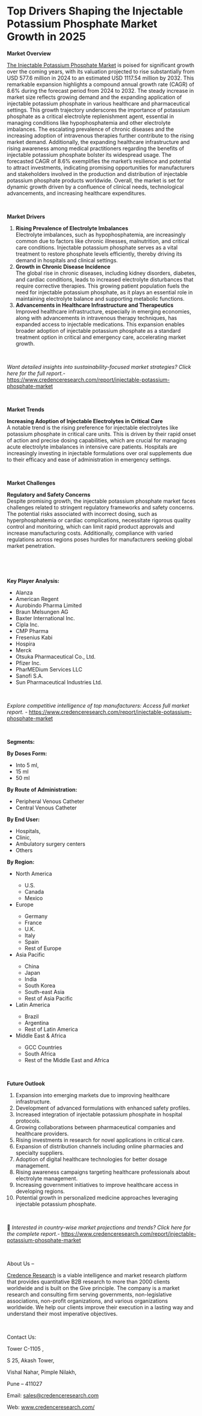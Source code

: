 # Top Drivers Shaping the Injectable Potassium Phosphate Market Growth in 2025


<p><strong>Market Overview</strong></p>
<p><a href="https://www.credenceresearch.com/report/injectable-potassium-phosphate-market">The Injectable Potassium Phosphate Market</a> is poised for significant growth over the coming years, with its valuation projected to rise substantially from USD 577.6 million in 2024 to an estimated USD 1117.54 million by 2032. This remarkable expansion highlights a compound annual growth rate (CAGR) of 8.6% during the forecast period from 2024 to 2032. The steady increase in market size reflects growing demand and the expanding application of injectable potassium phosphate in various healthcare and pharmaceutical settings. This growth trajectory underscores the importance of potassium phosphate as a critical electrolyte replenishment agent, essential in managing conditions like hypophosphatemia and other electrolyte imbalances. The escalating prevalence of chronic diseases and the increasing adoption of intravenous therapies further contribute to the rising market demand. Additionally, the expanding healthcare infrastructure and rising awareness among medical practitioners regarding the benefits of injectable potassium phosphate bolster its widespread usage. The forecasted CAGR of 8.6% exemplifies the market&rsquo;s resilience and potential to attract investments, indicating promising opportunities for manufacturers and stakeholders involved in the production and distribution of injectable potassium phosphate products worldwide. Overall, the market is set for dynamic growth driven by a confluence of clinical needs, technological advancements, and increasing healthcare expenditures.</p>
<p><strong>&nbsp;</strong></p>
<p><strong>Market Drivers</strong></p>
<ol>
<li><strong>Rising Prevalence of Electrolyte Imbalances</strong><br /> Electrolyte imbalances, such as hypophosphatemia, are increasingly common due to factors like chronic illnesses, malnutrition, and critical care conditions. Injectable potassium phosphate serves as a vital treatment to restore phosphate levels efficiently, thereby driving its demand in hospitals and clinical settings.</li>
<li><strong>Growth in Chronic Disease Incidence</strong><br /> The global rise in chronic diseases, including kidney disorders, diabetes, and cardiac conditions, leads to increased electrolyte disturbances that require corrective therapies. This growing patient population fuels the need for injectable potassium phosphate, as it plays an essential role in maintaining electrolyte balance and supporting metabolic functions.</li>
<li><strong>Advancements in Healthcare Infrastructure and Therapeutics</strong><br /> Improved healthcare infrastructure, especially in emerging economies, along with advancements in intravenous therapy techniques, has expanded access to injectable medications. This expansion enables broader adoption of injectable potassium phosphate as a standard treatment option in critical and emergency care, accelerating market growth.</li>
</ol>
<p><strong>&nbsp;</strong></p>
<p><em>Want detailed insights into sustainability-focused market strategies? Click here for the full report.- </em><a href="https://www.credenceresearch.com/report/injectable-potassium-phosphate-market">https://www.credenceresearch.com/report/injectable-potassium-phosphate-market</a></p>
<p>&nbsp;</p>
<p><strong>Market Trends</strong></p>
<p><strong>Increasing Adoption of Injectable Electrolytes in Critical Care</strong><br /> A notable trend is the rising preference for injectable electrolytes like potassium phosphate in critical care units. This is driven by their rapid onset of action and precise dosing capabilities, which are crucial for managing acute electrolyte imbalances in intensive care patients. Hospitals are increasingly investing in injectable formulations over oral supplements due to their efficacy and ease of administration in emergency settings.</p>
<p><strong>&nbsp;</strong></p>
<p><strong>Market Challenges</strong></p>
<p><strong>Regulatory and Safety Concerns</strong><br /> Despite promising growth, the injectable potassium phosphate market faces challenges related to stringent regulatory frameworks and safety concerns. The potential risks associated with incorrect dosing, such as hyperphosphatemia or cardiac complications, necessitate rigorous quality control and monitoring, which can limit rapid product approvals and increase manufacturing costs. Additionally, compliance with varied regulations across regions poses hurdles for manufacturers seeking global market penetration.</p>
<p><strong>&nbsp;</strong></p>
<p><strong>&nbsp;</strong></p>
<p><strong>Key Player Analysis:</strong></p>
<ul>
<li>Alanza</li>
<li>American Regent</li>
<li>Aurobindo Pharma Limited</li>
<li>Braun Melsungen AG</li>
<li>Baxter International Inc.</li>
<li>Cipla Inc.</li>
<li>CMP Pharma</li>
<li>Fresenius Kabi</li>
<li>Hospira</li>
<li>Merck</li>
<li>Otsuka Pharmaceutical Co., Ltd.</li>
<li>Pfizer Inc.</li>
<li>PharMEDium Services LLC</li>
<li>Sanofi S.A.</li>
<li>Sun Pharmaceutical Industries Ltd.</li>
</ul>
<p>&nbsp;</p>
<p><em>Explore competitive intelligence of top manufacturers: Access full market report. - </em><a href="https://www.credenceresearch.com/report/injectable-potassium-phosphate-market">https://www.credenceresearch.com/report/injectable-potassium-phosphate-market</a></p>
<p>&nbsp;</p>
<p><strong>Segments:</strong></p>
<p><strong>By Doses Form:</strong></p>
<ul>
<li>Into 5 ml,</li>
<li>15 ml</li>
<li>50 ml</li>
</ul>
<p><strong>By Route of Administration:</strong></p>
<ul>
<li>Peripheral Venous Catheter</li>
<li>Central Venous Catheter</li>
</ul>
<p><strong>By End User:</strong></p>
<ul>
<li>Hospitals,</li>
<li>Clinic,</li>
<li>Ambulatory surgery centers</li>
<li>Others</li>
</ul>
<p><strong>By Region:</strong></p>
<ul>
<li>North America</li>
<ul>
<li>U.S.</li>
<li>Canada</li>
<li>Mexico</li>
</ul>
<li>Europe</li>
<ul>
<li>Germany</li>
<li>France</li>
<li>U.K.</li>
<li>Italy</li>
<li>Spain</li>
<li>Rest of Europe</li>
</ul>
<li>Asia Pacific</li>
<ul>
<li>China</li>
<li>Japan</li>
<li>India</li>
<li>South Korea</li>
<li>South-east Asia</li>
<li>Rest of Asia Pacific</li>
</ul>
<li>Latin America</li>
<ul>
<li>Brazil</li>
<li>Argentina</li>
<li>Rest of Latin America</li>
</ul>
<li>Middle East &amp; Africa</li>
<ul>
<li>GCC Countries</li>
<li>South Africa</li>
<li>Rest of the Middle East and Africa</li>
</ul>
</ul>
<p>&nbsp;</p>
<p><strong>Future Outlook </strong></p>
<ol>
<li>Expansion into emerging markets due to improving healthcare infrastructure.</li>
<li>Development of advanced formulations with enhanced safety profiles.</li>
<li>Increased integration of injectable potassium phosphate in hospital protocols.</li>
<li>Growing collaborations between pharmaceutical companies and healthcare providers.</li>
<li>Rising investments in research for novel applications in critical care.</li>
<li>Expansion of distribution channels including online pharmacies and specialty suppliers.</li>
<li>Adoption of digital healthcare technologies for better dosage management.</li>
<li>Rising awareness campaigns targeting healthcare professionals about electrolyte management.</li>
<li>Increasing government initiatives to improve healthcare access in developing regions.</li>
<li>Potential growth in personalized medicine approaches leveraging injectable potassium phosphate.</li>
</ol>
<p><strong>&nbsp;</strong></p>
<p>📌 <em>Interested in country-wise market projections and trends? Click here for the complete report.- </em><a href="https://www.credenceresearch.com/report/injectable-potassium-phosphate-market">https://www.credenceresearch.com/report/injectable-potassium-phosphate-market</a></p>
<p>&nbsp;</p>
<p>About Us &ndash;</p>
<p><a href="https://www.credenceresearch.com/">Credence Research</a> is a viable intelligence and market research platform that provides quantitative B2B research to more than 2000 clients worldwide and is built on the Give principle. The company is a market research and consulting firm serving governments, non-legislative associations, non-profit organizations, and various organizations worldwide. We help our clients improve their execution in a lasting way and understand their most imperative objectives.</p>
<p>&nbsp;</p>
<p>Contact Us:</p>
<p>Tower C-1105 ,</p>
<p>S 25, Akash Tower,</p>
<p>Vishal Nahar, Pimple Nilakh,</p>
<p>Pune &ndash; 411027</p>
<p>Email: <a href="mailto:sales@credenceresearch.com">sales@credenceresearch.com</a></p>
<p>Web: <a href="http://www.credenceresearch.com/">www.credenceresearch.com/</a></p>
